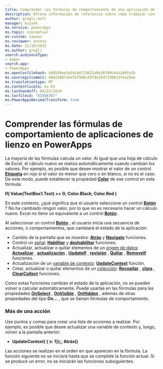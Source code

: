```yaml
---
title: Comprender las fórmulas de comportamiento de una aplicación de lienzo | Microsoft Docs
description: Ofrece información de referencia sobre cómo trabajar con fórmulas de comportamiento, que cambian el estado de una aplicación de lienzo en PowerApps.
author: gregli-msft
manager: kvivek
ms.service: powerapps
ms.topic: conceptual
ms.custom: canvas
ms.reviewer: anneta
ms.date: 11/10/2015
ms.author: gregli
search.audienceType:
- maker
search.app:
- PowerApps
ms.openlocfilehash: d48559ee3a54cbb723621a0e36f09cb4a1d0fe3b
ms.sourcegitcommit: 4042388fa5e7ef50bc59f9e35df330613fea29ae
ms.translationtype: MT
ms.contentlocale: es-ES
ms.lasthandoff: 04/23/2019
ms.locfileid: "61556767"
ms.PowerAppsDecimalTransform: true
---
```

# <a name="understand-behavior-formulas-for-canvas-apps-in-powerapps"></a>Comprender las fórmulas de comportamiento de aplicaciones de lienzo en PowerApps

La mayoría de las fórmulas calcula un valor.  Al igual que una hoja de cálculo de Excel, el cálculo nuevo se realiza automáticamente cuando cambian los valores.  Por ejemplo, es posible que desee mostrar el valor de un control **[Etiqueta](controls/control-text-box.md)** en rojo si el valor es menor que cero o en blanco, si no es el caso. De este modo, puede establecer la propiedad **[Color](controls/properties-color-border.md)** de ese control en esta fórmula:

**If( Value(TextBox1.Text) >= 0; Color.Black; Color.Red )**

En este contexto, ¿qué significa que el usuario seleccione un control **[Botón](controls/control-button.md)** ?  No ha cambiado ningún valor, por lo que no es necesario hacer un cálculo nuevo. Excel no tiene un equivalente a un control **[Botón](controls/control-button.md)** .  

Al seleccionar un control **[Botón](controls/control-button.md)** , el usuario inicia una secuencia de acciones, o comportamientos, que cambiará el estado de la aplicación:

* Cambio de la pantalla que se muestra: **[Atrás](functions/function-navigate.md)**  y **[Navigate](functions/function-navigate.md)** funciones.
* Control un [señal](functions/signals.md): **[Habilitar](functions/function-enable-disable.md)**  y **[deshabilitar](functions/function-enable-disable.md)** funciones.
* Actualizar, actualizar o quitar elementos de un [origen de datos](working-with-data-sources.md): **[Actualizar](functions/function-refresh.md)** ,  **[actualización](functions/function-update-updateif.md)** ,  **[UpdateIf](functions/function-update-updateif.md)** , **[revisión](functions/function-patch.md)** ,  **[Quitar](functions/function-remove-removeif.md)** , **[RemoveIf](functions/function-remove-removeif.md)** funciones.
* Actualización de un [variable de contexto](working-with-variables.md#use-a-context-variable):  **[UpdateContext](functions/function-updatecontext.md)**  función.
* Crear, actualizar o quitar elementos de un [colección](working-with-data-sources.md#collections):  **[Recopilar](functions/function-clear-collect-clearcollect.md)** ,  **[clara](functions/function-clear-collect-clearcollect.md)** , **[ClearCollect](functions/function-clear-collect-clearcollect.md)** funciones.

Como estas funciones cambian el estado de la aplicación, no se pueden volver a calcular automáticamente. Puede usarlas en las fórmulas para las propiedades **[OnSelect](controls/properties-core.md)** , **[OnVisible](controls/control-screen.md)** , **[OnHidden](controls/control-screen.md)** , además de otras propiedades del tipo **On...** , que se llaman fórmulas de comportamiento.

### <a name="more-than-one-action"></a>Más de una acción
Use puntos y comas para crear una lista de acciones a realizar. Por ejemplo, es posible que desee actualizar una variable de contexto y, luego, volver a la pantalla anterior:

* **UpdateContext( { x: 1});; Atrás()**

Las acciones se realizan en el orden en que aparecen en la fórmula.  La función siguiente no se iniciará hasta que se complete la función actual. Si se produce un error, no se iniciarán las funciones subsiguientes.

